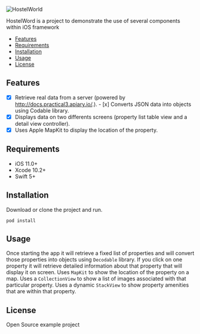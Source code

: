 ![HostelWorld](https://i.imgur.com/142YmBW.png)

HostelWord is a project to demonstrate the use of several components within iOS framework 

- [Features](#features)
- [Requirements](#requirements)
- [Installation](#installation)
- [Usage](https://github.com/Alamofire/Alamofire/blob/master/Documentation/Usage.md#using-alamofire)
- [License](#license)

## Features

- [x] Retrieve real data from a server (powered by http://docs.practical3.apiary.io/.).
- [x] Converts JSON data into objects using Codable library.
- [x] Displays data on two differents screens (property list table view and a detail view controller).
- [x] Uses Apple MapKit to display the location of the property.

## Requirements

- iOS 11.0+
- Xcode 10.2+
- Swift 5+

## Installation

Download or clone the project and run.

```
pod install
```

## Usage

Once starting the app it will retrieve a fixed list of properties and will convert those properties into objects using `Decodable` library. 
If you click on one property it will retrieve detailed information about that property that will display it on screen. 
Uses `MapKit` to show the location of the property on a map.
Uses a `CollectionView` to show a list of images associated with that particular property.
Uses a dynamic `StackView` to show property amenities that are within that property.

## License

Open Source example project
